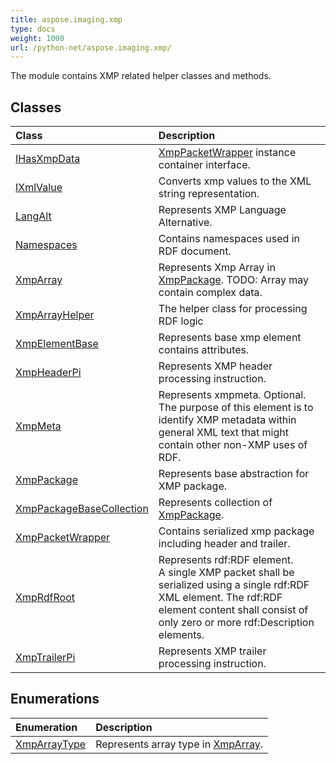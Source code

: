 ```yaml
---
title: aspose.imaging.xmp
type: docs
weight: 1000
url: /python-net/aspose.imaging.xmp/
---
```



The module contains XMP related helper classes and methods.

## **Classes**
| **Class** | **Description** |
| :- | :- |
| [IHasXmpData](/imaging/python-net/aspose.imaging.xmp/ihasxmpdata/) | [XmpPacketWrapper](/imaging/python-net/aspose.imaging.xmp/xmppacketwrapper/) instance container interface. |
| [IXmlValue](/imaging/python-net/aspose.imaging.xmp/ixmlvalue/) | Converts xmp values to the XML string representation. |
| [LangAlt](/imaging/python-net/aspose.imaging.xmp/langalt/) | Represents XMP Language Alternative. |
| [Namespaces](/imaging/python-net/aspose.imaging.xmp/namespaces/) | Contains namespaces used in RDF document. |
| [XmpArray](/imaging/python-net/aspose.imaging.xmp/xmparray/) | Represents Xmp Array in [XmpPackage](/imaging/python-net/aspose.imaging.xmp/xmppackage/). TODO: Array may contain complex data. |
| [XmpArrayHelper](/imaging/python-net/aspose.imaging.xmp/xmparrayhelper/) | The helper class for processing RDF logic |
| [XmpElementBase](/imaging/python-net/aspose.imaging.xmp/xmpelementbase/) | Represents base xmp element contains attributes. |
| [XmpHeaderPi](/imaging/python-net/aspose.imaging.xmp/xmpheaderpi/) | Represents XMP header processing instruction. |
| [XmpMeta](/imaging/python-net/aspose.imaging.xmp/xmpmeta/) | Represents xmpmeta. Optional.<br/>            The purpose of this element is to identify XMP metadata within general XML text that might contain other non-XMP uses of RDF. |
| [XmpPackage](/imaging/python-net/aspose.imaging.xmp/xmppackage/) | Represents base abstraction for XMP package. |
| [XmpPackageBaseCollection](/imaging/python-net/aspose.imaging.xmp/xmppackagebasecollection/) | Represents collection of [XmpPackage](/imaging/python-net/aspose.imaging.xmp/xmppackage/). |
| [XmpPacketWrapper](/imaging/python-net/aspose.imaging.xmp/xmppacketwrapper/) | Contains serialized xmp package including header and trailer. |
| [XmpRdfRoot](/imaging/python-net/aspose.imaging.xmp/xmprdfroot/) | Represents rdf:RDF element.<br/>            A single XMP packet shall be serialized using a single rdf:RDF XML element. The rdf:RDF element content shall consist of only zero or more rdf:Description elements. |
| [XmpTrailerPi](/imaging/python-net/aspose.imaging.xmp/xmptrailerpi/) | Represents XMP trailer processing instruction. |
## **Enumerations**
| **Enumeration** | **Description** |
| :- | :- |
| [XmpArrayType](/imaging/python-net/aspose.imaging.xmp/xmparraytype/) | Represents array type in [XmpArray](/imaging/python-net/aspose.imaging.xmp/xmparray/). |
